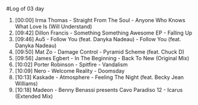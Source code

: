 #Log of 03 day

1. [00:00] Irma Thomas - Straight From The Soul - Anyone Who Knows What Love Is (Will Understand)
1. [09:42] Dillon Francis - Something Something Awesome EP - Falling Up
1. [09:46] Au5 - Follow You (feat. Danyka Nadeau) - Follow You (feat. Danyka Nadeau)
1. [09:50] Mat Zo - Damage Control - Pyramid Scheme (feat. Chuck D)
1. [09:56] James Egbert - In The Beginning - Back To New (Original Mix)
1. [10:02] Porter Robinson - Spitfire - Vandalism
1. [10:09] Nero - Welcome Reality - Doomsday
1. [10:13] Kaskade - Atmosphere - Feeling The Night (feat. Becky Jean Williams)
1. [10:18] Madeon - Benny Benassi presents Cavo Paradiso 12 - Icarus (Extended Mix)

